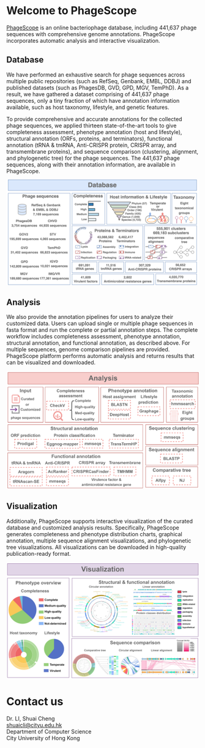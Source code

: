 # Welcome to PhageScope

[PhageScope](https://phagescope.deepomics.org/) is an online bacteriophage database, including 441,637 phage sequences with comprehensive genome annotations. PhageScope incorporates automatic analysis and interactive visualization.

## Database

We have performed an exhaustive search for phage sequences across multiple public repositories (such as RefSeq, Genbank, EMBL, DDBJ) and published datasets (such as PhagesDB, GVD, GPD, MGV, TemPhD). As a result, we have gathered a dataset comprising of 441,637 phage sequences, only a tiny fraction of which have annotation information available, such as host taxonomy, lifestyle, and genetic features.

To provide comprehensive and accurate annotations for the collected phage sequences, we applied thirteen state-of-the-art tools to give completeness assessment, phenotype annotation (host and lifestyle), structural annotation (ORFs, proteins, and terminators), functional annotation (tRNA & tmRNA, Anti-CRISPR protein, CRISPR array, and transmembrane proteins), and sequence comparison (clustering, alignment, and phylogenetic tree) for the phage sequences. The 441,637 phage sequences, along with their annotation information, are available in PhageScope.

![image](https://github.com/deepomicslab/PhageScope/blob/main/Figures/database.png)

## Analysis

We also provide the annotation pipelines for users to analyze their customized data. Users can upload single or multiple phage sequences in fasta format and run the complete or partial annotation steps. The complete workflow includes completeness assessment, phenotype annotation, structural annotation, and functional annotation, as described above. For multiple sequences, genome comparison pipelines are provided. PhageScope platform performs automatic analysis and returns results that can be visualized and downloaded.

![image](https://github.com/deepomicslab/PhageScope/blob/main/Figures/analysis.png)

## Visualization

Additionally, PhageScope supports interactive visualization of the curated database and customized analysis results. Specifically, PhageScope generates completeness and phenotype distribution charts, graphical annotation, multiple sequence alignment visualizations, and phylogenetic tree visualizations. All visualizations can be downloaded in high-quality publication-ready format.

![image](https://github.com/deepomicslab/PhageScope/blob/main/Figures/visualization.png)

# Contact us

Dr. LI, Shuai Cheng  
shuaicli@cityu.edu.hk  
Department of Computer Science  
City University of Hong Kong
